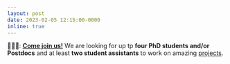 ```yaml
---
layout: post
date: 2023-02-05 12:15:00-0000
inline: true
---
```


🧑‍🤝‍🧑: **[Come join us!](/join-us/overview/)** We are looking for up tp **four PhD students and/or Postdocs** and at least **two student assistants** to work on amazing [projects](projects).

